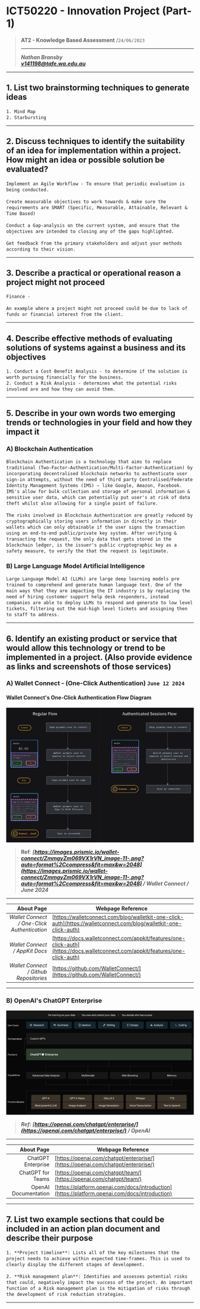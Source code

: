 # ICT50220 - Innovation Project (Part-1)

> **AT2 - Knowledge Based Assessment** /`24/06/2023`
>
> ---
> ***Nathan Bransby***\
> [***v141198@tafe.wa.edu.au***](mailto:v141198@tafe.wa.edu.au)

---

## 1. List two brainstorming techniques to generate ideas
  
    1. Mind Map
    2. Starbursting

---

## 2. Discuss techniques to identify the suitability of an idea for implementation within a project. How might an idea or possible solution be evaluated?

    Implement an Agile Workflow - To ensure that periodic evaluation is being conducted.

    Create measurable objectives to work towards & make sure the requirements are SMART (Specific, Measurable, Attainable, Relevant & Time Based)

    Conduct a Gap-analysis on the current system, and ensure that the objectives are intended to closing any of the gaps highlighted.
    
    Get feedback from the primary stakeholders and adjust your methods according to their vision.

---

## 3. Describe a practical or operational reason a project might not proceed

    Finance - 
    
    An example where a project might not proceed could be due to lack of funds or financial interest from the client.

---

## 4. Describe effective methods of evaluating solutions of systems against a business and its objectives

    1. Conduct a Cost Benefit Analysis - to determine if the solution is worth pursuing financially for the business.
    2. Conduct a Risk Analysis - determines what the potential risks involved are and how they can avoid them. 

---

## 5. Describe in your own words two emerging trends or technologies in your field and how they impact it

### A) **Blockchain Authentication**

    Blockchain Authentication is a technology that aims to replace traditional (Two-Factor-Authentication/Multi-Factor-Authentication) by incorporating decentralised blockchain networks to authenticate user sign-in attempts, without the need of third party Centralised/Federate Identity Management Systems (IMS) – like Google, Amazon, Facebook. IMS's allow for bulk collection and storage of personal information & sensitive user data, which can potentially put user's at risk of data theft whilst also allowing for a single point of failure.

    The risks involved in Blockchain Authentication are greatly reduced by cryptographically storing users information in directly in their wallets which can only obtainable if the user signs the transaction using an end-to-end public/private key system. After verifying & transacting the request, the only data that gets stored in the blockchain ledger, is the issuer's public cryptographic key as a safety measure, to verify the that the request is legitimate.

### B) Large Language Model Artificial Intelligence

    Large Language Model AI (LLMs) are large deep learning models pre trained to comprehend and generate human language text. One of the main ways that they are impacting the IT industry is by replacing the need of hiring customer support help desk responders, instead companies are able to deploy LLMs to respond and generate to low level tickets, filtering out the mid-high level tickets and assigning then to staff to address.

---

## 6. Identify an existing product or service that would allow this technology or trend to be implemented in a project. (Also provide evidence as links and screenshots of those services)

### A) Wallet Connect - (One-Click Authentication) `June 12 2024`

#### Wallet Connect's One-Click Authentication Flow Diagram

[![Wallet Connect One-Click Auth Flow Diagram](https://raw.githubusercontent.com/Nathan-Bransby-NMT/Dual-Diploma-2024/main/Assets/Img/Inno_AT2/WalletConnect_OneClickAuth.png)](https://walletconnect.com/blog/walletkit-one-click-auth)

>**Ref**: ***[https://images.prismic.io/wallet-connect/ZmmgyZm069VX1rVN_image-11-.png?auto=format%2Ccompress&fit=max&w=2048](https://images.prismic.io/wallet-connect/ZmmgyZm069VX1rVN_image-11-.png?auto=format%2Ccompress&fit=max&w=2048) / Wallet Connect / June 2024*** 

---
| About Page | Webpage Reference |
|----------:|-----------|
| *Wallet Connect / One-Click Authentication* | [https://walletconnect.com/blog/walletkit-one-click-auth](https://walletconnect.com/blog/walletkit-one-click-auth) |
| *Wallet Connect / AppKit Docs* | [https://docs.walletconnect.com/appkit/features/one-click-auth](https://docs.walletconnect.com/appkit/features/one-click-auth) |
| *Wallet Connect / Github Repositories* | [https://github.com/WalletConnect/](https://github.com/WalletConnect/) |

---

### B) OpenAI's ChatGPT Enterprise

[![ChatGPT Enterprise Use Case Model](https://github.com/Nathan-Bransby-NMT/Dual-Diploma-2024/blob/main/Assets/Img/Inno_AT2/gpt.png?raw=true)](https://openai.com/chatgpt/enterprise/)

> ***Ref: [https://openai.com/chatgpt/enterprise/](https://openai.com/chatgpt/enterprise/) / OpenAI***

---
| About Page | Webpage Reference |
|--:|---|
| ChatGPT Enterprise | [https://openai.com/chatgpt/enterprise/](https://openai.com/chatgpt/enterprise/) |
| ChatGPT for Teams | [https://openai.com/chatgpt/team/](https://openai.com/chatgpt/team/) |
| OpenAI Documentation | [https://platform.openai.com/docs/introduction](https://platform.openai.com/docs/introduction) |
---

## 7. List two example sections that could be included in an action plan document and describe their purpose

    1. **Project timeline**: Lists all of the key milestones that the project needs to achieve within expected time-frames. This is used to clearly display the different stages of development.

    2. **Risk management plan**: Identifies and assesses potential risks that could, negatively impact the success of the project. An important function of a Risk management plan is the mitigation of risks through the development of risk reduction strategies.

---
